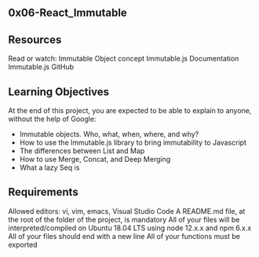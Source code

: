 ## 0x06-React_Immutable

## Resources
Read or watch:
Immutable Object concept
Immutable.js Documentation
Immutable.js GitHub

## Learning Objectives
At the end of this project, you are expected to be able to explain to anyone, without the help of Google:
* Immutable objects. Who, what, when, where, and why?
* How to use the Immutable.js library to bring immutability to Javascript
* The differences between List and Map
* How to use Merge, Concat, and Deep Merging
* What a lazy Seq is

## Requirements
Allowed editors: vi, vim, emacs, Visual Studio Code
A README.md file, at the root of the folder of the project, is mandatory
All of your files will be interpreted/compiled on Ubuntu 18.04 LTS using node 12.x.x and npm 6.x.x
All of your files should end with a new line
All of your functions must be exported
